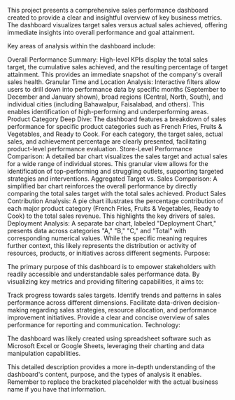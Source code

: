 This project presents a comprehensive sales performance dashboard created to provide a clear and insightful overview of key business metrics. The dashboard visualizes target sales versus actual sales achieved, offering immediate insights into overall performance and goal attainment.

Key areas of analysis within the dashboard include:

Overall Performance Summary: High-level KPIs display the total sales target, the cumulative sales achieved, and the resulting percentage of target attainment. This provides an immediate snapshot of the company's overall sales health.
Granular Time and Location Analysis: Interactive filters allow users to drill down into performance data by specific months (September to December and January shown), broad regions (Central, North, South), and individual cities (including Bahawalpur, Faisalabad, and others). This enables identification of high-performing and underperforming areas.
Product Category Deep Dive: The dashboard features a breakdown of sales performance for specific product categories such as French Fries, Fruits & Vegetables, and Ready to Cook. For each category, the target sales, actual sales, and achievement percentage are clearly presented, facilitating product-level performance evaluation.
Store-Level Performance Comparison: A detailed bar chart visualizes the sales target and actual sales for a wide range of individual stores. This granular view allows for the identification of top-performing and struggling outlets, supporting targeted strategies and interventions.
Aggregated Target vs. Sales Comparison: A simplified bar chart reinforces the overall performance by directly comparing the total sales target with the total sales achieved.
Product Sales Contribution Analysis: A pie chart illustrates the percentage contribution of each major product category (French Fries, Fruits & Vegetables, Ready to Cook) to the total sales revenue. This highlights the key drivers of sales.
Deployment Analysis: A separate bar chart, labeled "Deployment Chart," presents data across categories "A," "B," "C," and "Total" with corresponding numerical values. While the specific meaning requires further context, this likely represents the distribution or activity of resources, products, or initiatives across different segments.
Purpose:

The primary purpose of this dashboard is to empower stakeholders with readily accessible and understandable sales performance data. By visualizing key metrics and providing filtering capabilities, it aims to:

Track progress towards sales targets.
Identify trends and patterns in sales performance across different dimensions.
Facilitate data-driven decision-making regarding sales strategies, resource allocation, and performance improvement initiatives.
Provide a clear and concise overview of sales performance for reporting and communication.
Technology:

The dashboard was likely created using spreadsheet software such as Microsoft Excel or Google Sheets, leveraging their charting and data manipulation capabilities.

This detailed description provides a more in-depth understanding of the dashboard's content, purpose, and the types of analysis it enables. Remember to replace the bracketed placeholder with the actual business name if you have that information.
